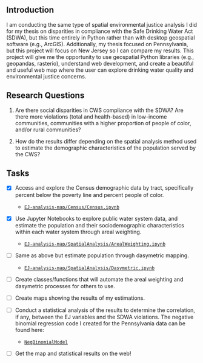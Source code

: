 ## Introduction

I am conducting the same type of spatial environmental justice analysis I did for my thesis on disparities in compliance with the Safe Drinking Water Act (SDWA), but this time entirely in Python rather than with desktop geospatial software (e.g., ArcGIS). Additionally, my thesis focused on Pennsylvania, but this project will focus on New Jersey so I can compare my results.  This project will give me the opportunity to use geospatial Python libraries (e.g., geopandas, rasterio), understand web development, and create a beautiful and useful web map where the user can explore drinking water quality and environmental justice concerns.

## Research Questions

1) Are there social disparities in CWS compliance with the SDWA? Are there more violations (total and health-based) in low-income communities, communities with a higher proportion of people of color, and/or rural communities?

2) How do the results differ depending on the spatial analysis method used to estimate the demographic characteristics of the population served by the CWS? 

## Tasks

- [x] Access and explore the Census demographic data by tract, specifically percent below the poverty line and percent people of color. 
  - [`EJ-analysis-map/Census/Census.ipynb`](https://github.com/zstatmanweil/EJ-analysis-map/tree/master/Census)
- [x] Use Jupyter Notebooks to explore public water system data, and estimate the population and their sociodemographic characteristics within each water system through areal weighting. 
  - [`EJ-analysis-map/SpatialAnalysis/ArealWeighting.ipynb`](https://github.com/zstatmanweil/EJ-analysis-map/blob/master/SpatialAnalysis/ArealWeighting.ipynb)
- [ ] Same as above but estimate population through dasymetric mapping. 
  - [`EJ-analysis-map/SpatialAnalysis/Dasymetric.ipynb`](https://github.com/zstatmanweil/EJ-analysis-map/blob/master/SpatialAnalysis/Dasymetric.ipynb)
- [ ] Create classes/functions that will automate the areal weighting and dasymetric processes for others to use.
- [ ] Create maps showing the results of my estimations.
- [ ] Conduct a statistical analysis of the results to determine the correlation, if any, between the EJ variables and the SDWA violations. The negative binomial regression code I created for the Pennsylvania data can be found here: 
  - [`NegBinomialModel`](https://github.com/zstatmanweil/NegBinomialModel) 
- [ ] Get the map  and statistical results on the web!





